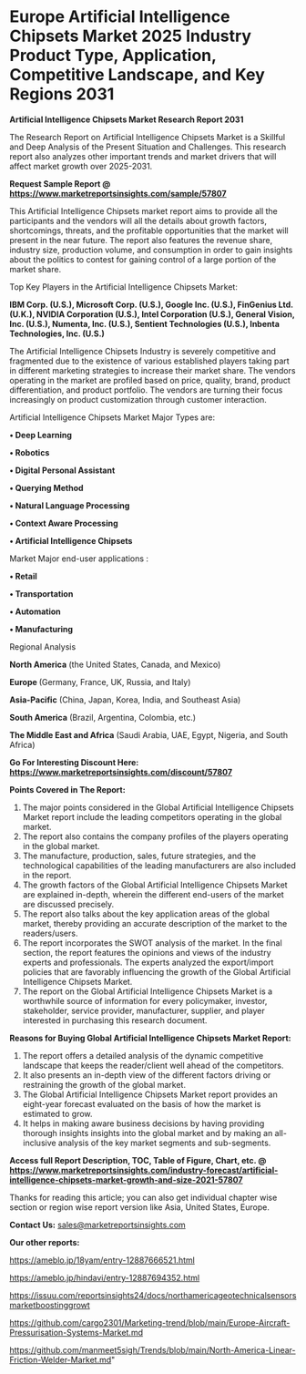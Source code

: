 # Europe Artificial Intelligence Chipsets Market 2025 Industry Product Type, Application, Competitive Landscape, and Key Regions 2031

<strong>Artificial Intelligence Chipsets Market Research Report 2031</strong>

The Research Report on Artificial Intelligence Chipsets Market is a Skillful and Deep Analysis of the Present Situation and Challenges. This research report also analyzes other important trends and market drivers that will affect market growth over 2025-2031.

<strong>Request Sample Report @ <a href=https://www.marketreportsinsights.com/sample/57807>https://www.marketreportsinsights.com/sample/57807</a></strong>

This Artificial Intelligence Chipsets market report aims to provide all the participants and the vendors will all the details about growth factors, shortcomings, threats, and the profitable opportunities that the market will present in the near future. The report also features the revenue share, industry size, production volume, and consumption in order to gain insights about the politics to contest for gaining control of a large portion of the market share.

Top Key Players in the Artificial Intelligence Chipsets Market:

<strong>IBM Corp. (U.S.), Microsoft Corp. (U.S.), Google Inc. (U.S.), FinGenius Ltd. (U.K.), NVIDIA Corporation (U.S.), Intel Corporation (U.S.), General Vision, Inc. (U.S.), Numenta, Inc. (U.S.), Sentient Technologies (U.S.), Inbenta Technologies, Inc. (U.S.)</strong>

The Artificial Intelligence Chipsets Industry is severely competitive and fragmented due to the existence of various established players taking part in different marketing strategies to increase their market share. The vendors operating in the market are profiled based on price, quality, brand, product differentiation, and product portfolio. The vendors are turning their focus increasingly on product customization through customer interaction.

Artificial Intelligence Chipsets Market Major Types are:

<strong>• Deep Learning

• Robotics

• Digital Personal Assistant

• Querying Method

• Natural Language Processing

• Context Aware Processing

• Artificial Intelligence Chipsets</strong>

Market Major end-user applications :

<strong>• Retail

• Transportation

• Automation

• Manufacturing</strong>

Regional Analysis

</u><strong><b>North America</b></strong> (the United States, Canada, and Mexico)

<strong><b>Europe </b></strong>(Germany, France, UK, Russia, and Italy)

<strong><b>Asia-Pacific</b></strong> (China, Japan, Korea, India, and Southeast Asia)

<strong><b>South America</b></strong> (Brazil, Argentina, Colombia, etc.)

<strong><b>The Middle East and Africa</b></strong> (Saudi Arabia, UAE, Egypt, Nigeria, and South Africa)

<strong>Go For Interesting Discount Here: <a href=https://www.marketreportsinsights.com/discount/57807>https://www.marketreportsinsights.com/discount/57807</a></strong>

<strong>Points Covered in The Report:</strong>
<ol>
  <li>The major points considered in the Global Artificial Intelligence Chipsets Market report include the leading competitors operating in the global market.</li>
  <li>The report also contains the company profiles of the players operating in the global market.</li>
  <li>The manufacture, production, sales, future strategies, and the technological capabilities of the leading manufacturers are also included in the report.</li>
  <li>The growth factors of the Global Artificial Intelligence Chipsets Market are explained in-depth, wherein the different end-users of the market are discussed precisely.</li>
  <li>The report also talks about the key application areas of the global market, thereby providing an accurate description of the market to the readers/users.</li>
  <li>The report incorporates the SWOT analysis of the market. In the final section, the report features the opinions and views of the industry experts and professionals. The experts analyzed the export/import policies that are favorably influencing the growth of the Global Artificial Intelligence Chipsets Market.</li>
  <li>The report on the Global Artificial Intelligence Chipsets Market is a worthwhile source of information for every policymaker, investor, stakeholder, service provider, manufacturer, supplier, and player interested in purchasing this research document.</li>
</ol>
<strong>Reasons for Buying Global Artificial Intelligence Chipsets Market Report:</strong>

<ol>
  <li>The report offers a detailed analysis of the dynamic competitive landscape that keeps the reader/client well ahead of the competitors.</li>
  <li>It also presents an in-depth view of the different factors driving or restraining the growth of the global market.</li>
  <li>The Global Artificial Intelligence Chipsets Market report provides an eight-year forecast evaluated on the basis of how the market is estimated to grow.</li>
  <li>It helps in making aware business decisions by having providing thorough insights insights into the global market and by making an all-inclusive analysis of the key market segments and sub-segments.</li>
</ol>
<strong>Access full Report Description, TOC, Table of Figure, Chart, etc. @ <a href=https://www.marketreportsinsights.com/industry-forecast/artificial-intelligence-chipsets-market-growth-and-size-2021-57807>https://www.marketreportsinsights.com/industry-forecast/artificial-intelligence-chipsets-market-growth-and-size-2021-57807</a></strong>


Thanks for reading this article; you can also get individual chapter wise section or region wise report version like Asia, United States, Europe.

<strong>Contact Us:</strong>
sales@marketreportsinsights.com

<strong>Our other reports:</strong>

<a href=https://ameblo.jp/18yam/entry-12887666521.html>https://ameblo.jp/18yam/entry-12887666521.html</a>

<a href=https://ameblo.jp/hindavi/entry-12887694352.html>https://ameblo.jp/hindavi/entry-12887694352.html</a>

<a href=https://issuu.com/reportsinsights24/docs/northamericageotechnicalsensorsmarketboostinggrowt>https://issuu.com/reportsinsights24/docs/northamericageotechnicalsensorsmarketboostinggrowt</a>

<a href=https://github.com/cargo2301/Marketing-trend/blob/main/Europe-Aircraft-Pressurisation-Systems-Market.md>https://github.com/cargo2301/Marketing-trend/blob/main/Europe-Aircraft-Pressurisation-Systems-Market.md</a>

<a href=https://github.com/manmeet5sigh/Trends/blob/main/North-America-Linear-Friction-Welder-Market.md>https://github.com/manmeet5sigh/Trends/blob/main/North-America-Linear-Friction-Welder-Market.md</a>"
